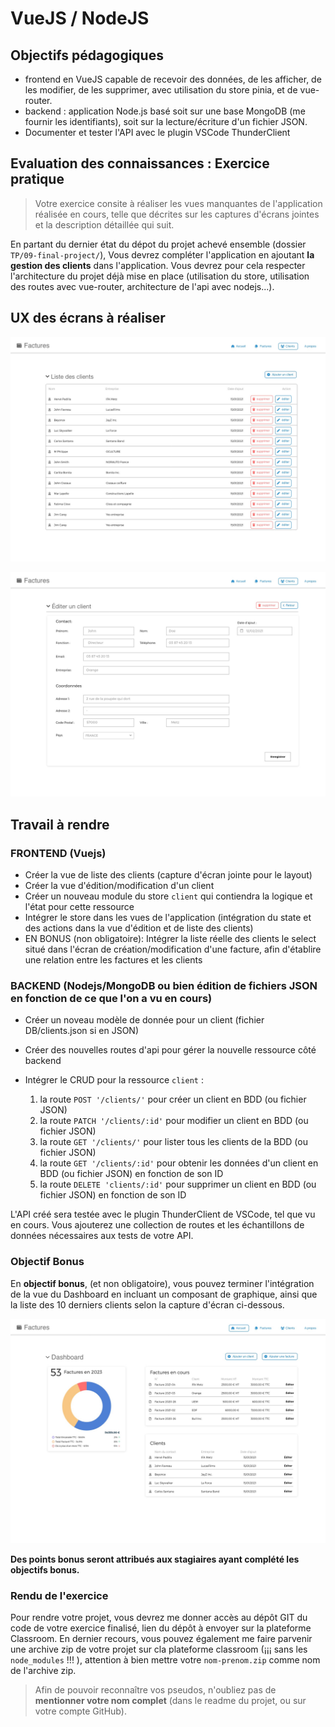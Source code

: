 # VueJS / NodeJS

## Objectifs pédagogiques

* frontend en VueJS capable de recevoir des données, de les afficher, de les modifier, de les supprimer, avec utilisation du store pinia, et de vue-router.
* backend : application Node.js basé soit sur une base MongoDB (me fournir les identifiants), soit sur la lecture/écriture d'un fichier JSON.
* Documenter et tester l'API avec le plugin VSCode ThunderClient

## Evaluation des connaissances : Exercice pratique

> Votre exercice consite à réaliser les vues manquantes de l'application réalisée en cours, telle que décrites sur les captures d'écrans jointes et la description détaillée qui suit.

En partant du dernier état du dépot du projet achevé ensemble (dossier `TP/09-final-project/`), Vous devrez compléter l'application en ajoutant **la gestion des clients** dans l'application.
Vous devrez pour cela respecter l'architecture du projet déjà mise en place (utilisation du store, utilisation des routes avec vue-router, architecture de l'api avec nodejs...).

## UX des écrans à réaliser

![Clients](./captures/Clients.jpg)

![EditClient](./captures/Client-edition.jpg)

## Travail à rendre

### FRONTEND (Vuejs)

* Créer la vue de liste des clients (capture d'écran jointe pour le layout)
* Créer la vue d'édition/modification d'un client
* Créer un nouveau module du store `client` qui contiendra la logique et l'état pour cette ressource
* Intégrer le store dans les vues de l'application (intégration du state et des actions dans la vue d'édition et de liste des clients)
* EN BONUS (non obligatoire): Intégrer la liste réelle des clients le select situé dans l'écran de création/modification d'une facture, afin d'établire une relation entre les factures et les clients

### BACKEND (Nodejs/MongoDB ou bien édition de fichiers JSON en fonction de ce que l'on a vu en cours)
  
* Créer un noveau modèle de donnée pour un client (fichier DB/clients.json si en JSON)
* Créer des nouvelles routes d'api pour gérer la nouvelle ressource côté backend
* Intégrer le CRUD pour la ressource `client` :

    1. la route `POST '/clients/'` pour créer un client en BDD (ou fichier JSON)
    2. la route `PATCH '/clients/:id'` pour modifier un client en BDD (ou fichier JSON)
    3. la route `GET '/clients/'` pour lister tous les clients de la BDD (ou fichier JSON)
    4. la route `GET '/clients/:id'` pour obtenir les données d'un client en BDD (ou fichier JSON) en fonction de son ID
    5. la route `DELETE 'clients/:id'`  pour supprimer un client en BDD (ou fichier JSON) en fonction de son ID

L'API créé sera testée avec le plugin ThunderClient de VSCode, tel que vu en cours. Vous ajouterez une collection de routes et les échantillons de données nécessaires aux tests de votre API.

### Objectif Bonus

En **objectif bonus**, (et non obligatoire), vous pouvez terminer l'intégration de la vue du Dashboard en incluant un composant de graphique, ainsi que la liste des 10 derniers clients selon la capture d'écran ci-dessous.

![Dashboard](./captures/Dashboard.jpg)

**Des points bonus seront attribués aux stagiaires ayant complété les objectifs bonus.**

### Rendu de l'exercice

Pour rendre votre projet, vous devrez me donner accès au dépôt GIT du code de votre exercice finalisé, lien du dépôt à envoyer sur la plateforme Classroom.
En dernier recours, vous pouvez également me faire parvenir une archive zip de votre projet sur cla plateforme classroom (¡¡¡ sans les `node_modules` !!! ), attention à bien mettre votre `nom-prenom.zip` comme nom de l'archive zip.

> Afin de pouvoir reconnaître vos pseudos, n'oubliez pas de **mentionner votre nom complet** (dans le readme du projet, ou sur votre compte GitHub).
